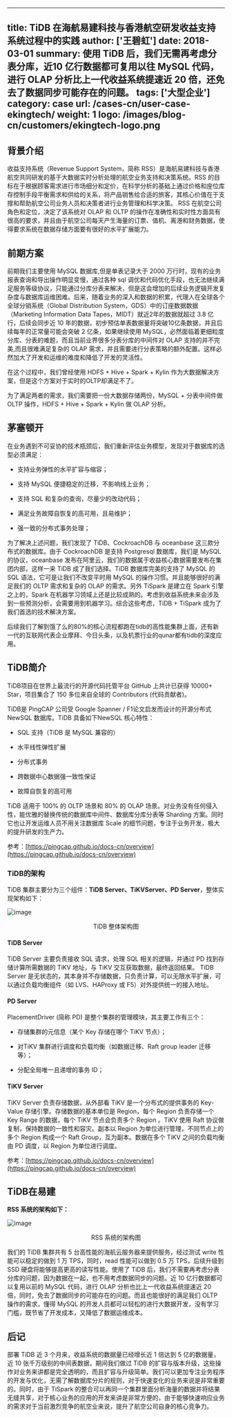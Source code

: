 
---
title: TiDB 在海航易建科技与香港航空研发收益支持系统过程中的实践
author: ['王碧虹']
date: 2018-03-01
summary: 使用 TiDB 后，我们无需再考虑分表分库，近10 亿行数据都可复用以往 MySQL 代码，进行 OLAP 分析比上一代收益系统提速近 20 倍，还免去了数据同步可能存在的问题。
tags: ['大型企业']
category: case
url: /cases-cn/user-case-ekingtech/
weight: 1
logo: /images/blog-cn/customers/ekingtech-logo.png
---


## 背景介绍

收益支持系统（Revenue Support System，简称 RSS）是海航易建科技与香港航空共同研发的基于大数据实时分析处理的航空业务支持和决策系统。RSS 的目标在于根据顾客需求进行市场细分和定价，在科学分析的基础上通过价格和座位库存控制手段平衡需求和供给的关系，将产品销售给合适的旅客，其核心价值在于支撑和帮助航空公司业务人员和决策者进行业务管理和科学决策。 RSS 在航空公司角色和定位，决定了该系统对 OLAP 和 OLTP 的操作在准确性和实时性方面具有很高的要求，并且由于航空公司每天产生海量的订票、值机、离港和财务数据，使得要求系统在数据存储方面要有很好的水平扩展能力。


## 前期方案

前期我们主要使用 MySQL 数据库,但是单表记录大于 2000 万行时，现有的业务报表查询和导出操作明显变慢，通过各种 sql 调优和代码优化手段，也无法继续满足服务等级协议，只能通过分库分表来解决，但是这会增加的后续业务逻辑开发复杂度与数据库运维困难。后来，随着业务的深入和数据的积累，代理人在全球各个全球分销系统（Global Distribution System，GDS）中的订座数据数据（Marketing Information Data Tapes，MIDT）就近2年的数据就超过 3.8 亿行，后续会同步近 10 年的数据，初步预估单表数据量将突破10亿条数据，并且后续每年的正常量可能会突破 2 亿条，如果继续使用 MySQL，必然面临着更细粒度分库、分表的难题，而且当前业界很多分表分库的中间件对 OLAP 支持的并不完美,而且很难满足复杂的 OLAP 需求，并且需要进行分表策略的额外配置。这样必然加大了开发和运维的难度和降低了开发的灵活性。

在这个过程中，我们曾经使用 HDFS + Hive + Spark + Kylin 作为大数据解决方案，但是这个方案对于实时的OLTP却满足不了。

为了满足两者的需求，我们需要把一份大数据存储两份，MySQL + 分表中间件做 OLTP 操作，HDFS + Hive + Spark + Kylin 做 OLAP 分析。

## 茅塞顿开

在业务遇到不可妥协的技术瓶颈后，我们重新评估业务模型，发现对于数据库的选型必须满足：

* 支持业务弹性的水平扩容与缩容；

* 支持 MySQL 便捷稳定的迁移，不影响线上业务；

* 支持 SQL 和复杂的查询，尽量少的改动代码；

* 满足业务故障自恢复的高可用，且易维护；

* 强一致的分布式事务处理；

为了解决上述问题，我们发现了 TiDB、CockroachDB 与 oceanbase 这三款分布式的数据库。由于 CockroachDB 是支持 Postgresql 数据库，我们是 MySQL 的协议，oceanbase 发布在阿里云，我们的数据属于收益核心数据需要发布在集团内部，这样一来 TiDB 成了我们选择。TiDB 数据库完美的支持了 MySQL 的 SQL 语法，它可是让我们不改变平时用 MySQL 的操作习惯。并且能够很好的满足我们的 OLTP 需求和复杂的 OLAP 的需求。另外 TiSpark 是建立在 Spark 引擎之上的，Spark 在机器学习领域上还是比较成熟的。考虑到收益系统未来会涉及到一些预测分析，会需要用到机器学习。综合这些考虑，TiDB + TiSpark 成为了我们首选的技术解决方案。

后续我们了解到饿了么的80%的核心流程都跑在tidb的高性能集群上面，还有新一代的互联网代表企业摩拜、今日头条，以及机票行业的qunar都有tidb的深度应用。


## TiDB简介

TiDB项目在世界上最流行的开源代码托管平台 GitHub 上共计已获得 10000+ Star，项目集合了 150 多位来自全球的 Contributors (代码贡献者)。

TiDB是 PingCAP 公司受 Google Spanner / F1论文启发而设计的开源分布式 NewSQL 数据库。TiDB 具备如下NewSQL 核心特性：

* SQL 支持（TiDB 是 MySQL 兼容的）

* 水平线性弹性扩展

* 分布式事务

* 跨数据中心数据强一致性保证

* 故障自恢复的高可用

TiDB 适用于 100% 的 OLTP 场景和 80% 的 OLAP 场景。对业务没有任何侵入性，能优雅的替换传统的数据库中间件、数据库分库分表等 Sharding 方案。同时它也让开发运维人员不用关注数据库 Scale 的细节问题，专注于业务开发，极大的提升研发的生产力。

参考：[https://pingcap.github.io/docs-cn/overview](https://pingcap.github.io/docs-cn/overview)

### TiDB的架构

TiDB 集群主要分为三个组件：**TiDB Server、TiKVServer、PD Server**，整体实现架构如下：

![image](http://upload-images.jianshu.io/upload_images/542677-1d7aafcd6acdefbc?imageMogr2/auto-orient/strip%7CimageView2/2/w/1240)

<center>TiDB 整体架构图</center>

#### TiDB Server

TiDB Server 主要负责接收 SQL 请求，处理 SQL 相关的逻辑，并通过 PD 找到存储计算所需数据的 TiKV 地址，与 TiKV 交互获取数据，最终返回结果。 TiDB Server 是无状态的，其本身并不存储数据，只负责计算，可以无限水平扩展，可以通过负载均衡组件（如 LVS、HAProxy 或 F5）对外提供统一的接入地址。

#### PD Server

PlacementDriver (简称 PD) 是整个集群的管理模块，其主要工作有三个：

* 存储集群的元信息（某个 Key 存储在哪个 TiKV 节点）；

* 对TiKV 集群进行调度和负载均衡（如数据迁移、Raft group leader 迁移等）；

* 分配全局唯一且递增的事务 ID；

#### TiKV Server

TiKV Server 负责存储数据，从外部看 TiKV 是一个分布式的提供事务的 Key-Value 存储引擎。存储数据的基本单位是 Region，每个 Region 负责存储一个 Key Range 的数据，每个 TiKV 节点会负责多个 Region 。TiKV 使用 Raft 协议做复制，保持数据的一致性和容灾。副本以 Region 为单位进行管理，不同节点上的多个 Region 构成一个 Raft Group，互为副本。数据在多个 TiKV 之间的负载均衡由 PD 调度，以 Region 为单位进行调度。

参考：[https://pingcap.github.io/docs-cn/overview](https://pingcap.github.io/docs-cn/overview)

## TiDB在易建

**RSS 系统的架构如下：**

![image](http://upload-images.jianshu.io/upload_images/542677-d749884e50f2faa3?imageMogr2/auto-orient/strip%7CimageView2/2/w/1240)

<center>RSS 系统的架构图</center>

我们的 TiDB 集群共有 5 台高性能的海航云服务器来提供服务，经过测试 write 性能可以稳定的做到 1 万 TPS，同时，read 性能可以做到 0.5 万 TPS，后续升级到 SSD 硬盘将能够提高更高的读写性能。使用了 TiDB 后，我们不需要再考虑分表分库的问题，因为数据在一起，也不用考虑数据同步的问题。近 10 亿行数据都可以复用以前的 MySQL 代码，进行 OLAP 分析也比上一代收益系统提速近 20 倍，同时，免去了数据同步的可能存在的问题。而且也能很好的满足我们 OLTP 操作的需求，懂得 MySQL 的开发人员都可以轻松的进行大数据开发，没有学习门槛，既节省了开发成本，又降低了数据运维成本。


## 后记

部署 TiDB 近 3 个月来，收益系统的数据量已经增长近 1 倍达到 5 亿的数据量，近 10 张千万级别的中间表数据，期间我们做过 TiDB 的扩容与版本升级，这些操作对业务来讲都是完全透明的，而且扩容与升级简单。我们可以更加专注业务程序的开发与优化，无需了解数据库分片的规则，对于快速变化的业务来说是非常重要的。同时，由于 TiSpark 的整合可以再同一个集群里面分析海量的数据并将结果无缝共享，对于核心业务的应用的开发来讲是非常方便的，由于能够快速响应业务的需求对于当前激烈竞争的航空业来说，提升了航空公司自身的核心竞争力。

